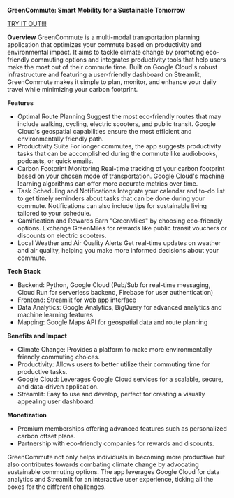 **GreenCommute: Smart Mobility for a Sustainable Tomorrow**

[TRY IT OUT!!!]([url](https://greencommute.streamlit.app))

**Overview**
GreenCommute is a multi-modal transportation planning application that optimizes your commute based on productivity and environmental impact. It aims to tackle climate change by promoting eco-friendly commuting options and integrates productivity tools that help users make the most out of their commute time. Built on Google Cloud's robust infrastructure and featuring a user-friendly dashboard on Streamlit, GreenCommute makes it simple to plan, monitor, and enhance your daily travel while minimizing your carbon footprint.


**Features**
- Optimal Route Planning
Suggest the most eco-friendly routes that may include walking, cycling, electric scooters, and public transit.
Google Cloud's geospatial capabilities ensure the most efficient and environmentally friendly path.
- Productivity Suite
For longer commutes, the app suggests productivity tasks that can be accomplished during the commute like audiobooks, podcasts, or quick emails.
- Carbon Footprint Monitoring
Real-time tracking of your carbon footprint based on your chosen mode of transportation.
Google Cloud's machine learning algorithms can offer more accurate metrics over time.
- Task Scheduling and Notifications
Integrate your calendar and to-do list to get timely reminders about tasks that can be done during your commute.
Notifications can also include tips for sustainable living tailored to your schedule.
- Gamification and Rewards
Earn "GreenMiles" by choosing eco-friendly options.
Exchange GreenMiles for rewards like public transit vouchers or discounts on electric scooters.
- Local Weather and Air Quality Alerts
Get real-time updates on weather and air quality, helping you make more informed decisions about your commute.


**Tech Stack**
- Backend: Python, Google Cloud (Pub/Sub for real-time messaging, Cloud Run for serverless backend, Firebase for user authentication)
- Frontend: Streamlit for web app interface
- Data Analytics: Google Analytics, BigQuery for advanced analytics and machine learning features
- Mapping: Google Maps API for geospatial data and route planning


**Benefits and Impact**
- Climate Change: Provides a platform to make more environmentally friendly commuting choices.
- Productivity: Allows users to better utilize their commuting time for productive tasks.
- Google Cloud: Leverages Google Cloud services for a scalable, secure, and data-driven application.
- Streamlit: Easy to use and develop, perfect for creating a visually appealing user dashboard.


**Monetization**
- Premium memberships offering advanced features such as personalized carbon offset plans.
- Partnership with eco-friendly companies for rewards and discounts.


GreenCommute not only helps individuals in becoming more productive but also contributes towards combating climate change by advocating sustainable commuting options. The app leverages Google Cloud for data analytics and Streamlit for an interactive user experience, ticking all the boxes for the different challenges.

